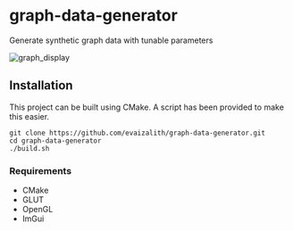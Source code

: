 # graph-data-generator
Generate synthetic graph data with tunable parameters 

![graph_display](https://github.com/user-attachments/assets/701d68fb-0351-4280-8aab-fb84cf459ad9)

## Installation

This project can be built using CMake. A script has been provided to make this easier.

```
git clone https://github.com/evaizalith/graph-data-generator.git
cd graph-data-generator
./build.sh
```

### Requirements
- CMake
- GLUT
- OpenGL
- ImGui
